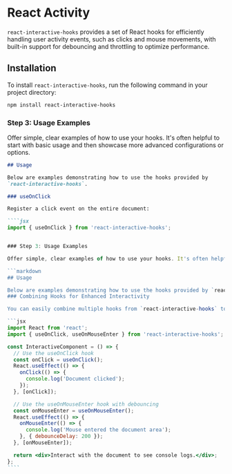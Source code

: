 # React Activity

`react-interactive-hooks` provides a set of React hooks for efficiently handling
user activity events, such as clicks and mouse movements, with built-in support
for debouncing and throttling to optimize performance.

## Installation

To install `react-interactive-hooks`, run the following command in your project
directory:

```bash
npm install react-interactive-hooks

```

### Step 3: Usage Examples

Offer simple, clear examples of how to use your hooks. It's often helpful to
start with basic usage and then showcase more advanced configurations or
options.

`````markdown
## Usage

Below are examples demonstrating how to use the hooks provided by
`react-interactive-hooks`.

### useOnClick

Register a click event on the entire document:

````jsx
import { useOnClick } from 'react-interactive-hooks';


### Step 3: Usage Examples

Offer simple, clear examples of how to use your hooks. It's often helpful to start with basic usage and then showcase more advanced configurations or options.

```markdown
## Usage

Below are examples demonstrating how to use the hooks provided by `react-interactive-hooks`.
### Combining Hooks for Enhanced Interactivity

You can easily combine multiple hooks from `react-interactive-hooks` to create more interactive and performant components. Here's an example of using `useOnClick` and `useOnMouseEnter` together to handle clicks and mouse enter events on the entire document:

```jsx
import React from 'react';
import { useOnClick, useOnMouseEnter } from 'react-interactive-hooks';

const InteractiveComponent = () => {
  // Use the useOnClick hook
  const onClick = useOnClick();
  React.useEffect(() => {
    onClick(() => {
      console.log('Document clicked');
    });
  }, [onClick]);

  // Use the useOnMouseEnter hook with debouncing
  const onMouseEnter = useOnMouseEnter();
  React.useEffect(() => {
    onMouseEnter(() => {
      console.log('Mouse entered the document area');
    }, { debounceDelay: 200 });
  }, [onMouseEnter]);

  return <div>Interact with the document to see console logs.</div>;
};
````
`````
